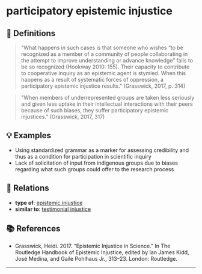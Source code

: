# participatory epistemic injustice

## 📖 Definitions

> "What happens in such cases is that someone who wishes “to be recognized as a member of a community of people collaborating in the attempt to improve understanding or advance knowledge” fails to be so recognized (Hookway 2010: 155). Their capacity to contribute to cooperative inquiry as an epistemic agent is stymied. When this happens as a result of systematic forces of oppression, a participatory epistemic injustice results." (Grasswick, 2017, p. 314)

> "When members of underrepresented groups are taken less seriously and given less uptake in their intellectual interactions with their peers because of such biases, they suffer participatory epistemic injustices." (Grasswick, 2017, 317)

## 💡 Examples

- Using standardized grammar as a marker for assessing credibility and thus as a condition for participation in scientific inquiry
- Lack of solicitation of input from indigenous groups due to biases regarding what such groups could offer to the research process

## 🔗 Relations

- **type of**: [epistemic injustice](./epistemic-injustice.md)
- **similar to**: [testimonial injustice](./testimonial-injustice.md)

## 📚 References

- Grasswick, Heidi. 2017. “Epistemic Injustice in Science.” In The Routledge Handbook of Epistemic Injustice, edited by Ian James Kidd, José Medina, and Gaile Pohlhaus Jr., 313–23. London: Routledge.

---

<script src="https://giscus.app/client.js"
                data-repo="natesheehan/conceptcartography"
                data-repo-id="R_kgDOPB5QiQ"
                data-category="General"
                data-category-id="DIC_kwDOPB5Qic4CsAxd"
                data-mapping="pathname"
                data-strict="0"
                data-reactions-enabled="1"
                data-emit-metadata="0"
                data-input-position="bottom"
                data-theme="catppuccin_mocha"
                data-lang="en"
                crossorigin="anonymous"
                async>
        </script>
        
